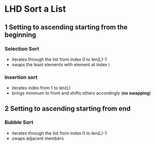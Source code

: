 # LHD Sort a List

## 1 Setting to ascending starting from the beginning
### Selection Sort
- iterates through the list from index 0 to len(L)-1
- swaps the least elements with element at index i

### Insertion sort
- iterates index from 1 to len(L)
- brings minimum to front and shifts others accordingly (**no swapping**)


## 2 Setting to ascending starting from end
### Bubble Sort
- iterates through the list from index 0 to len(L)-1
- swaps adjacent members
